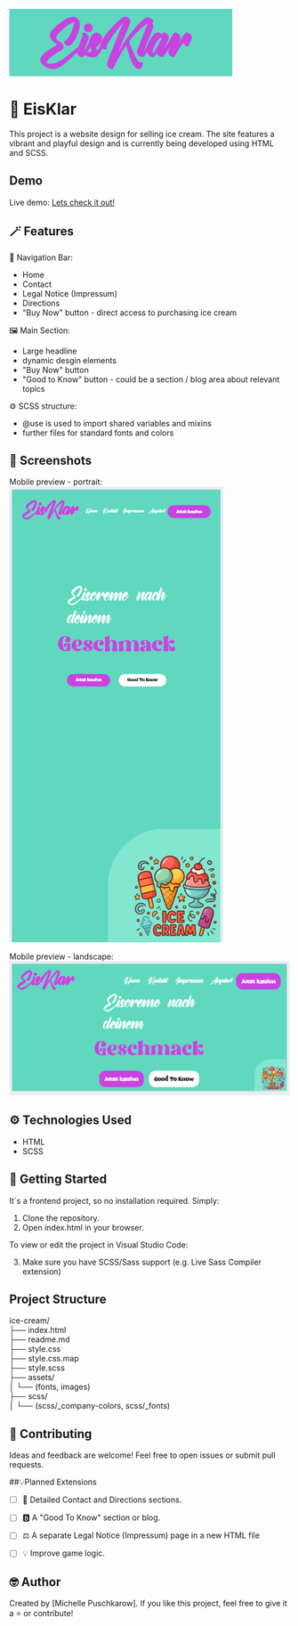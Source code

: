 ![Website Logo](./assets/eis-klar-logo.png)

# 🍦 EisKlar 

This project is a website design for selling ice cream. The site features a vibrant and playful design and is currently being developed using HTML and SCSS. 

## Demo

Live demo: [Lets check it out!](https://michelle-bit-web.github.io/ice-cream)

## 🪄 Features

🧭 Navigation Bar:
- Home
- Contact
- Legal Notice (Impressum)
- Directions
- "Buy Now" button - direct access to purchasing ice cream

🖼️ Main Section:
- Large headline
- dynamic desgin elements
- "Buy Now" button
- "Good to Know" button - could be a section / blog area about relevant topics

⚙️ SCSS structure:
- @use is used to import shared variables and mixins
- further files for standard fonts and colors

## 📸 Screenshots

Mobile preview - portrait:<br>
![App Board](./assets/preview.png)

Mobile preview - landscape:<br>
![App Board](./assets/preview-landscape.png)

## ⚙️ Technologies Used

- HTML
- SCSS

## 🚀 Getting Started

It´s a frontend project, so no installation required. Simply:

1. Clone the repository.
2. Open index.html in your browser.

To view or edit the project in Visual Studio Code:

3. Make sure you have SCSS/Sass support (e.g. Live Sass Compiler extension)

## Project Structure

ice-cream/<br>
├── index.html<br>
├── readme.md<br>
├── style.css<br>
├── style.css.map<br>
├── style.scss<br>
├── assets/<br>
│   └── (fonts, images)<br>
├── scss/<br>
│   └── (scss/_company-colors, scss/_fonts)

## 🤝 Contributing

Ideas and feedback are welcome! Feel free to open issues or submit pull requests.

##💡Planned Extensions

- [ ] 📍 Detailed Contact and Directions sections.

- [ ] 🅱️ A "Good To Know" section or blog.

- [ ] ⚖️ A separate Legal Notice (Impressum) page in a new HTML file

- [ ] 💡 Improve game logic.
   
## 🤓 Author

Created by [Michelle Puschkarow].
If you like this project, feel free to give it a ⭐️ or contribute!

